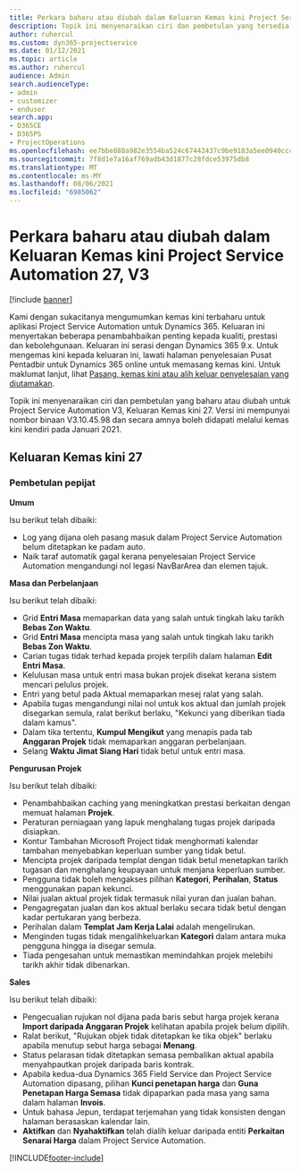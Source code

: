 ```yaml
---
title: Perkara baharu atau diubah dalam Keluaran Kemas kini Project Service Automation 27, V3
description: Topik ini menyenaraikan ciri dan pembetulan yang tersedia dalam Project Service Automation Keluaran Kemas kini 27, V3.
author: ruhercul
ms.custom: dyn365-projectservice
ms.date: 01/12/2021
ms.topic: article
ms.author: ruhercul
audience: Admin
search.audienceType:
- admin
- customizer
- enduser
search.app:
- D365CE
- D365PS
- ProjectOperations
ms.openlocfilehash: ee7bbe888a982e3554ba524c67442437c9be9183a5ee0940ccc3261b4a4992e7
ms.sourcegitcommit: 7f8d1e7a16af769adb43d1877c28fdce53975db8
ms.translationtype: MT
ms.contentlocale: ms-MY
ms.lasthandoff: 08/06/2021
ms.locfileid: "6985062"
---
```

# <a name="whats-new-or-changed-in-project-service-automation-update-release-27-v3"></a>Perkara baharu atau diubah dalam Keluaran Kemas kini Project Service Automation 27, V3

[!include [banner](../includes/psa-now-project-operations.md)]

Kami dengan sukacitanya mengumumkan kemas kini terbaharu untuk aplikasi Project Service Automation untuk Dynamics 365. Keluaran ini menyertakan beberapa penambahbaikan penting kepada kualiti, prestasi dan kebolehgunaan. Keluaran ini serasi dengan Dynamics 365 9.x. Untuk mengemas kini kepada keluaran ini, lawati halaman penyelesaian Pusat Pentadbir untuk Dynamics 365 online untuk memasang kemas kini. Untuk maklumat lanjut, lihat [Pasang, kemas kini atau alih keluar penyelesaian yang diutamakan](/power-platform/admin/install-remove-preferred-solution).

Topik ini menyenaraikan ciri dan pembetulan yang baharu atau diubah untuk Project Service Automation V3, Keluaran Kemas kini 27. Versi ini mempunyai nombor binaan V3.10.45.98 dan secara amnya boleh didapati melalui kemas kini kendiri pada Januari 2021.

## <a name="update-release-27"></a>Keluaran Kemas kini 27

### <a name="bug-fixes"></a>Pembetulan pepijat

**Umum**

Isu berikut telah dibaiki:

- Log yang dijana oleh pasang masuk dalam Project Service Automation belum ditetapkan ke padam auto.
- Naik taraf automatik gagal kerana penyelesaian Project Service Automation mengandungi nol legasi NavBarArea dan elemen tajuk.

**Masa dan Perbelanjaan**

Isu berikut telah dibaiki:

- Grid **Entri Masa** memaparkan data yang salah untuk tingkah laku tarikh **Bebas Zon Waktu**.
- Grid **Entri Masa** mencipta masa yang salah untuk tingkah laku tarikh **Bebas Zon Waktu**.
- Carian tugas tidak terhad kepada projek terpilih dalam halaman **Edit Entri Masa**.
- Kelulusan masa untuk entri masa bukan projek disekat kerana sistem mencari pelulus projek.
- Entri yang betul pada Aktual memaparkan mesej ralat yang salah.
- Apabila tugas mengandungi nilai nol untuk kos aktual dan jumlah projek disegarkan semula, ralat berikut berlaku, "Kekunci yang diberikan tiada dalam kamus".
- Dalam tika tertentu, **Kumpul Mengikut** yang menapis pada tab **Anggaran Projek** tidak memaparkan anggaran perbelanjaan.
- Selang **Waktu Jimat Siang Hari** tidak betul untuk entri masa.

**Pengurusan Projek**

Isu berikut telah dibaiki:

- Penambahbaikan caching yang meningkatkan prestasi berkaitan dengan memuat halaman **Projek**.
- Peraturan perniagaan yang lapuk menghalang tugas projek daripada disiapkan.
- Kontur Tambahan Microsoft Project tidak menghormati kalendar tambahan menyebabkan keperluan sumber yang tidak betul.
- Mencipta projek daripada templat dengan tidak betul menetapkan tarikh tugasan dan menghalang keupayaan untuk menjana keperluan sumber.
- Pengguna tidak boleh mengakses pilihan **Kategori**, **Perihalan**, **Status** menggunakan papan kekunci.
- Nilai jualan aktual projek tidak termasuk nilai yuran dan jualan bahan.
- Pengagregatan jualan dan kos aktual berlaku secara tidak betul dengan kadar pertukaran yang berbeza.
- Perihalan dalam **Templat Jam Kerja Lalai** adalah mengelirukan.
- Menginden tugas tidak mengalihkeluarkan **Kategori** dalam antara muka pengguna hingga ia disegar semula.
- Tiada pengesahan untuk memastikan memindahkan projek melebihi tarikh akhir tidak dibenarkan.

**Sales**

Isu berikut telah dibaiki:

- Pengecualian rujukan nol dijana pada baris sebut harga projek kerana **Import daripada Anggaran Projek** kelihatan apabila projek belum dipilih.
- Ralat berikut, "Rujukan objek tidak ditetapkan ke tika objek" berlaku apabila menutup sebut harga sebagai **Menang**.
- Status pelarasan tidak ditetapkan semasa pembalikan aktual apabila menyahpautkan projek daripada baris kontrak.
- Apabila kedua-dua Dynamics 365 Field Service dan Project Service Automation dipasang, pilihan **Kunci penetapan harga** dan **Guna Penetapan Harga Semasa** tidak dipaparkan pada masa yang sama dalam halaman **Invois**.
- Untuk bahasa Jepun, terdapat terjemahan yang tidak konsisten dengan halaman berasaskan kalendar lain.
- **Aktifkan** dan **Nyahaktifkan** telah dialih keluar daripada entiti **Perkaitan Senarai Harga** dalam Project Service Automation.


[!INCLUDE[footer-include](../includes/footer-banner.md)]